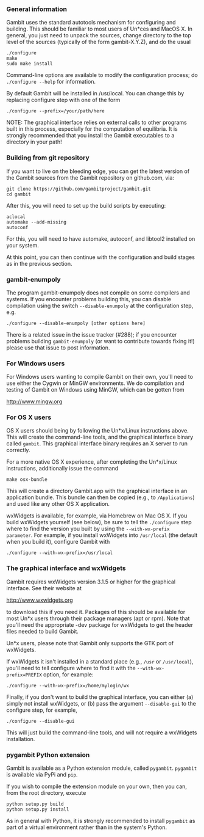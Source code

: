 ### General information

Gambit uses the standard autotools mechanism for configuring and building.
This should be familiar to most users of Un\*ces and MacOS X.  In general,
you just need to unpack the sources, change directory to the top level
of the sources (typically of the form gambit-X.Y.Z), and do the
usual

    ./configure
    make
    sudo make install

Command-line options are available to modify the configuration process;
do `./configure --help` for information.  

By default Gambit will be installed in /usr/local.  You can change this
by replacing configure step with one of the form

    ./configure --prefix=/your/path/here

NOTE: The graphical interface relies on external calls to other
programs built in this process, especially for the computation of
equilibria.  It is strongly recommended that you install the Gambit
executables to a directory in your path!


### Building from git repository

If you want to live on the bleeding edge, you can get the latest
version of the Gambit sources from the Gambit repository on
github.com, via:

    git clone https://github.com/gambitproject/gambit.git
    cd gambit

After this, you will need to set up the build scripts by executing:

    aclocal
    automake --add-missing
    autoconf

For this, you will need to have automake, autoconf, and libtool2
installed on your system.

At this point, you can then continue with the configuration and build
stages as in the previous section.

### gambit-enumpoly

The program gambit-enumpoly does not compile on some compilers and systems.
If you encounter problems building this, you can disable compilation using
the switch `--disable-enumpoly` at the configuration step, e.g.

    ./configure --disable-enumpoly [other options here]

There is a related issue in the issue tracker (#288); if you encounter problems
building `gambit-enumpoly` (or want to contribute towards fixing it!) please
use that issue to post information.


### For Windows users

For Windows users wanting to compile Gambit on their own, you'll need
to use either the Cygwin or MinGW environments.  We do compilation and
testing of Gambit on Windows using MinGW, which can be gotten from

http://www.mingw.org


### For OS X users

OS X users should being by following the Un\*x/Linux instructions above.
This will create the command-line tools, and the graphical interface
binary called `gambit`.  This graphical interface binary requires an
X server to run correctly.

For a more native OS X experience, after completing the Un*x/Linux
instructions, additionally issue the command

    make osx-bundle

This will create a directory Gambit.app with the graphical interface
in an application bundle.  This bundle can then be copied (e.g., to
`/Applications`) and used like any other OS X application.

wxWidgets is available, for example, via Homebrew on Mac OS X.
If you build wxWidgets yourself (see below),
be sure to tell the `./configure` step where to find the version you built
by using the `--with-wx-prefix parameter`.  For example, if you install
wxWidgets into `/usr/local` (the default when you build it), configure
Gambit with

    ./configure --with-wx-prefix=/usr/local


### The graphical interface and wxWidgets

Gambit requires wxWidgets version 3.1.5 or higher for the
graphical interface.  See their website at

http://www.wxwidgets.org

to download this if you need it.  Packages of this should be available
for most Un\*x users through their package managers (apt or rpm).  Note
that you'll need the appropriate -dev package for wxWidgets to get the
header files needed to build Gambit.

Un\*x users, please note that Gambit only supports the GTK port of wxWidgets.

If wxWidgets it isn't installed in a standard place (e.g., `/usr` or
`/usr/local`), you'll need to tell configure where to find it with the
`--with-wx-prefix=PREFIX` option, for example:

    ./configure --with-wx-prefix=/home/mylogin/wx

Finally, if you don't want to build the graphical interface, you
can either (a) simply not install wxWidgets, or (b) pass the argument
`--disable-gui` to the configure step, for example,

    ./configure --disable-gui

This will just build the command-line tools, and will not require
a wxWidgets installation.


### pygambit Python extension

Gambit is available as a Python extension module, called `pygambit`.
`pygambit` is available via PyPi and `pip`.

If you wish to compile the extension module on your own, then you can,
from the root directory, execute

    python setup.py build
    python setup.py install

As in general with Python, it is strongly recommended to install `pygambit`
as part of a virtual environment rather than in the system's Python.


